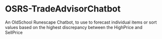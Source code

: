 # OSRS-TradeAdvisorChatbot
An OldSchool Runescape Chatbot, to use to forecast individual items or sort values based on the highest discrepancy between the HighPrice and SellPrice
